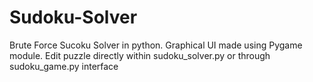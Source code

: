 # Sudoku-Solver

Brute Force Sucoku Solver in python. Graphical UI made using Pygame module. Edit puzzle directly within sudoku_solver.py or through sudoku_game.py interface
